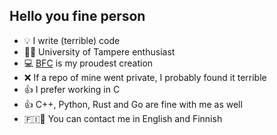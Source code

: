## Hello you fine person


- 💡  I write (terrible) code
- 👨‍🎓  University of Tampere enthusiast
- 💻 [BFC](https://github.com/Tacomies/brainfuck) is my proudest creation
- ❌ If a repo of mine went private, I probably found it terrible
- 👍 I prefer working in C 
- 👍 C++, Python, Rust and Go are fine with me as well
- 🇫🇮🏴󠁧󠁢󠁥󠁮󠁧󠁿 You can contact me in English and Finnish

